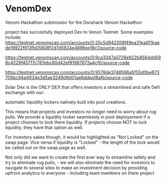 # VenomDex
Venom Hackathon
submission for the Dorahack Venom Hackathon

project has succesfully deployed Dex to Venon Testnet. Some examples include:
https://testnet.venomscan.com/accounts/0:25c5d942209f49ea31ea0f1baede19922f913fb05808f2d7d5924e4896ee18c1/source-code

https://testnet.venomscan.com/accounts/0:9ca3347a0729e922b8564dd598c4229f45717c787ebc60d42ef91987873a4cf0/source-code

https://testnet.venomscan.com/accounts/0:9578de3748586a5f55d0be873705bc94e4934e3d5ae3249d9d01ae6ddea18afb/source-code

Solar Dex is the ONLY DEX that offers investors a streamlined and safe Defi exchange with our:

automatic liquidity lockers natively built into pool creations.

This means that projects and investors no longer need to worry about rug pulls. We provide a liquidity locker seamlessly in pool deployement if a project chooses to lock there liquidity. If projects choose NOT to lock liquidity, they have that option as well.

For investors sakes though, it would be highlighted as "Not Locked" on the swap page. Vice versa if liquidity is "Locked" - the length of the lock would be called out on the swap page as well.

Not only did we want to create the first ever way to streamline safety and try to eliminate rug pulls, - we will also eliminate the need for investors to navigate to several sites to make an investment decision by providing upfront analytics to everyone - including team members on there project
